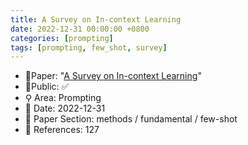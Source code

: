 ```yaml
---
title: A Survey on In-context Learning
date: 2022-12-31 00:00:00 +0800
categories: [prompting]
tags: [prompting, few_shot, survey]
---
```


- 📙Paper: "[A Survey on In-context Learning](https://www.semanticscholar.org/paper/A-Survey-on-In-context-Learning-Dong-Li/30c0cdc414f68211d5d0514df027cec22e005174)"
- 🔑Public: ✅
- ⚲ Area: Prompting
- 📅 Date: 2022-12-31
- 🔎 Paper Section: methods / fundamental / few-shot
- 📝 References: 127
